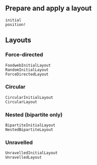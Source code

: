 ## Prepare and apply a layout

```@docs
initial
position!
```

## Layouts

### Force-directed

```@docs
FoodwebInitialLayout
RandomInitialLayout
ForceDirectedLayout
```

### Circular

```@docs
CircularInitialLayout
CircularLayout
```

### Nested (bipartite only)

```@docs
BipartiteInitialLayout
NestedBipartiteLayout
```

### Unravelled

```@docs
UnravelledInitialLayout
UnravelledLayout
```
